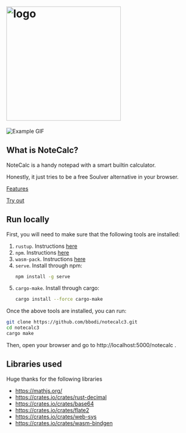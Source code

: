 <h1>
    <img src="https://bbodi.github.io/notecalc3/assets/logo.png"
         alt="logo" width="300"/>
</h1>

![Example GIF](assets/simple.gif)

## What is NoteCalc?
NoteCalc is a handy notepad with a smart builtin calculator.

Honestly, it just tries to be a free Soulver alternative in your browser.

[Features](https://bbodi.github.io/notecalc3/)

[Try out](https://bbodi.github.io/notecalc3/notecalc#)

## Run locally

First, you will need to make sure that the following tools are installed:
1. `rustup`. Instructions [here](https://rustup.rs/)
2. `npm`. Instructions [here](https://www.npmjs.com/get-npm)
3. `wasm-pack`. Instructions [here](https://rustwasm.github.io/wasm-pack/installer/)
4. `serve`. Install through npm:
   ```sh
   npm install -g serve
   ```
5. `cargo-make`. Install through cargo:
   ```sh
   cargo install --force cargo-make
   ```
   

Once the above tools are installed, you can run:
```sh
git clone https://github.com/bbodi/notecalc3.git
cd notecalc3
cargo make
```

Then, open your browser and go to http://localhost:5000/notecalc .

## Libraries used
Huge thanks for the following libraries
- https://mathjs.org/
- https://crates.io/crates/rust-decimal
- https://crates.io/crates/base64
- https://crates.io/crates/flate2
- https://crates.io/crates/web-sys
- https://crates.io/crates/wasm-bindgen


 